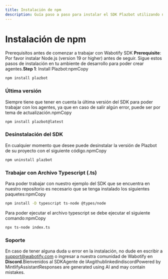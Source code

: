 ```yaml
---
title: Instalación de npm
description: Guía paso a paso para instalar el SDK Plazbot utilizando npm.
---
```


# Instalación de npm

Prerequisitos antes de comenzar a trabajar con Wabotify SDK **Prerequisite**: Por favor instalar Node.js (version 19 or higher) antes de seguir. Sigue estos pasos de instalación en tu ambiente de desarrollo para poder crear agentes.**Step 1**: Install Plazbot:npmCopy

```sh
npm install plazbot

```

### ​Última versión

Siempre tiene que tener en cuenta la última versión del SDK para poder trabajar con los agentes, ya que en caso de salir algún error, puede ser por tema de actualización.npmCopy

```sh
npm install plazbot@latest

```

### ​Desinstalación del SDK

En cualquier momento que desee puede desinstalar la versión de Plazbot de su proyecto con el siguiente código.npmCopy

```sh
npm uninstall plazbot

```

### ​Trabajar con Archivo Typescript (.ts)

Para poder trabajar con nuestro ejemplo del SDK que se encuentra en nuestro repositorio es necesario que se tenga instalado los siguientes paquetes:npmCopy

```sh
npm install -D typescript ts-node @types/node

```

Para poder ejecutar el archivo typescript se debe ejecutar el siguiente comando:npmCopy

```sh
npx ts-node index.ts
```

### ​Soporte

En caso de tener alguna duda u error en la instalación, no dude en escribir a support@wabotify.com o ingresar a nuestra comunidad de Wabotify en **Discord**.Bienvenidos al SDKAgente de IAxgithublinkedindiscordPowered by MintlifyAssistantResponses are generated using AI and may contain mistakes.
